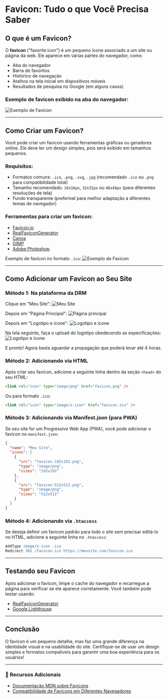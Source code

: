 # Favicon: Tudo o que Você Precisa Saber

## O que é um Favicon?

O **favicon** ("favorite icon") é um pequeno ícone associado a um site ou página da web. Ele aparece em várias partes do navegador, como:

- Aba do navegador
- Barra de favoritos
- Histórico de navegação
- Atalhos na tela inicial em dispositivos móveis
- Resultados de pesquisa no Google (em alguns casos)

### Exemplo de favicon exibido na aba do navegador:

![Exemplo de Favicon](https://github.com/DRMEducacao/Template-Ocean/blob/main/check-listBeforeDelivery/image/faviconExample.jpg)

---

## Como Criar um Favicon?

Você pode criar um favicon usando ferramentas gráficas ou geradores online. Ele deve ter um design simples, pois será exibido em tamanhos pequenos.

### Requisitos:

- Formatos comuns: `.ico`, `.png`, `.svg`, `.jpg` (recomendado `.ico` ou `.png` para compatibilidade total)
- Tamanho recomendado: `16x16px`, `32x32px` ou `48x48px` (para diferentes resoluções de tela)
- Fundo transparente (preferível para melhor adaptação a diferentes temas de navegador)

### Ferramentas para criar um favicon:

- [Favicon.io](https://favicon.io/)
- [RealFaviconGenerator](https://realfavicongenerator.net/)
- [Canva](https://www.canva.com/)
- [GIMP](https://www.gimp.org/)
- [Adobe Photoshop](https://www.adobe.com/products/photoshop.html)

Exemplo de favicon no formato `.ico`:
![Exemplo de Favicon](https://euestudo.com.vc/sys/images/icon.png)

---

## Como Adicionar um Favicon ao Seu Site

### Método 1: Na plataforma da DRM

Clique em "Meu Site":
![Meu Site](https://github.com/DRMEducacao/Template-Ocean/blob/main/check-listBeforeDelivery/image/meuSite.png)

Depois em "Página Principal":
![Página principal](https://github.com/DRMEducacao/Template-Ocean/blob/main/check-listBeforeDelivery/image/mainPage.png)

Depois em "Logotipo e ícone":
![Logotipo e ícone](https://github.com/DRMEducacao/Template-Ocean/blob/main/check-listBeforeDelivery/image/faviconExample.png)

Na tela seguinte, faça o upload do logotipo obedecendo as especificações:
![Logotipo e ícone](https://github.com/DRMEducacao/Template-Ocean/blob/main/check-listBeforeDelivery/image/lista.png)

E pronto! Agora basta aguardar a propagação que poderá levar até 4 horas.

### Método 2: Adicionando via HTML

Após criar seu favicon, adicione a seguinte linha dentro da seção `<head>` do seu HTML:

```html
<link rel="icon" type="image/png" href="favicon.png" />
```

Ou para formato `.ico`:

```html
<link rel="icon" type="image/x-icon" href="favicon.ico" />
```

### Método 3: Adicionando via Manifest.json (para PWA)

Se seu site for um Progressive Web App (PWA), você pode adicionar o favicon no `manifest.json`:

```json
{
  "name": "Meu Site",
  "icons": [
    {
      "src": "favicon-192x192.png",
      "type": "image/png",
      "sizes": "192x192"
    },
    {
      "src": "favicon-512x512.png",
      "type": "image/png",
      "sizes": "512x512"
    }
  ]
}
```

### Método 4: Adicionando via `.htaccess`

Se deseja definir um favicon padrão para todo o site sem precisar editá-lo no HTML, adicione a seguinte linha no `.htaccess`:

```apache
AddType image/x-icon .ico
Redirect 301 /favicon.ico https://meusite.com/favicon.ico
```

---

## Testando seu Favicon

Após adicionar o favicon, limpe o cache do navegador e recarregue a página para verificar se ele aparece corretamente. Você também pode testar usando:

- [RealFaviconGenerator](https://realfavicongenerator.net/favicon_checker)
- [Google Lighthouse](https://developers.google.com/web/tools/lighthouse/)

---

## Conclusão

O favicon é um pequeno detalhe, mas faz uma grande diferença na identidade visual e na usabilidade do site. Certifique-se de usar um design simples e formatos compatíveis para garantir uma boa experiência para os usuários!

---

### 📌 Recursos Adicionais

- [Documentação MDN sobre Favicons](https://developer.mozilla.org/pt-BR/docs/Web/HTML/Element/link#favicons)
- [Compatibilidade de Favicons em Diferentes Navegadores](https://caniuse.com/link-icon)
